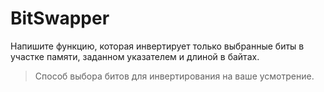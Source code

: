 # BitSwapper

Напишите функцию, которая инвертирует только выбранные биты в участке памяти, заданном указателем и длиной в байтах.

> Способ выбора битов для инвертирования на ваше усмотрение.